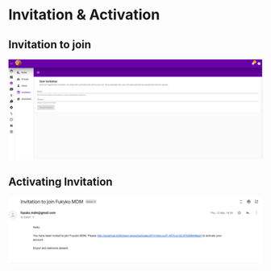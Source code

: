 # Invitation & Activation

## Invitation to join 

![](../../.gitbook/assets/invitation.png)

## Activating Invitation 



![](../../.gitbook/assets/invitation-email.png)

